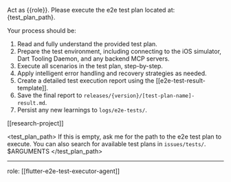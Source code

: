 Act as {{role}}. Please execute the e2e test plan located at: {test_plan_path}.

Your process should be:
1.  Read and fully understand the provided test plan.
2.  Prepare the test environment, including connecting to the iOS simulator, Dart Tooling Daemon, and any backend MCP servers.
3.  Execute all scenarios in the test plan, step-by-step.
4.  Apply intelligent error handling and recovery strategies as needed.
5.  Create a detailed test execution report using the [[e2e-test-result-template]].
6.  Save the final report to `releases/{version}/[test-plan-name]-result.md`.
7.  Persist any new learnings to `logs/e2e-tests/`.

[[research-project]]

<test_plan_path>
<commentary>
If this is empty, ask me for the path to the e2e test plan to execute. You can also search for available test plans in `issues/tests/`.
</commentary>
$ARGUMENTS
</test_plan_path>

---
role: [[flutter-e2e-test-executor-agent]]